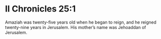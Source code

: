 # II Chronicles 25:1

Amaziah was twenty-five years old when he began to reign, and he reigned twenty-nine years in Jerusalem. His mother’s name was Jehoaddan of Jerusalem.
